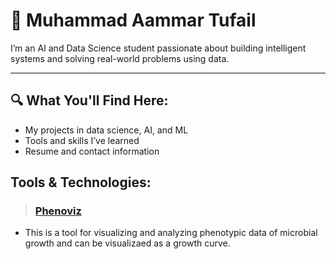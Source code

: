 # 👋 Muhammad Aammar Tufail

I’m an AI and Data Science student passionate about building intelligent systems and solving real-world problems using data.

---

## 🔍 What You'll Find Here:
- My projects in data science, AI, and ML
- Tools and skills I’ve learned
- Resume and contact information

## Tools & Technologies:
>###  <a href="https://tools.codanics.com/phenoviz/" target="_blank">Phenoviz</a>
  - This is a tool for visualizing and analyzing phenotypic data of microbial growth and can be visualizaed as a growth curve.
